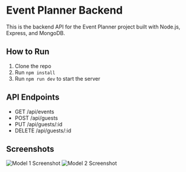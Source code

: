 # Event Planner Backend

This is the backend API for the Event Planner project built with Node.js, Express, and MongoDB.

## How to Run

1. Clone the repo
2. Run `npm install`
3. Run `npm run dev` to start the server

## API Endpoints

- GET /api/events
- POST /api/guests
- PUT /api/guests/:id
- DELETE /api/guests/:id

## Screenshots
![Model 1 Screenshot](screenshots/model1.png)
![Model 2 Screenshot](screenshots/model2.png)
